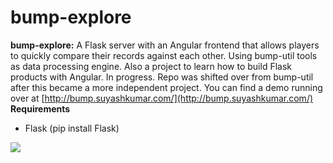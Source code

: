 # bump-explore
**bump-explore:**
A Flask server with an Angular frontend that allows players to quickly compare their records against each other. Using bump-util tools as data processing engine. Also a project to learn how to build Flask products with Angular. In progress. Repo was shifted over from bump-util after this became a more independent project. 
You can find a demo running over at [http://bump.suyashkumar.com/](http://bump.suyashkumar.com/)
**Requirements**
* Flask (pip install Flask) 


![](/images/bumpexplore.gif)
